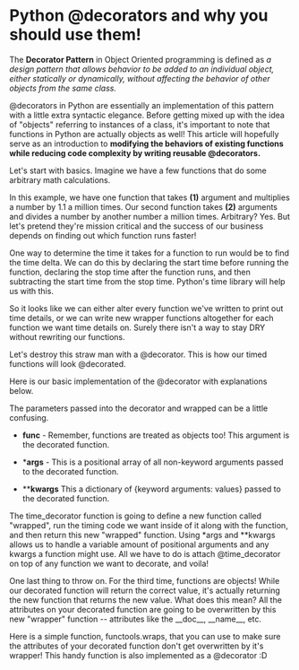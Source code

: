 Python @decorators and why you should use them!
===
The **Decorator Pattern** in Object Oriented programming is defined as *a design pattern that allows behavior to be added to an individual object, either statically or dynamically, without affecting the behavior of other objects from the same class.*

@decorators in Python are essentially an implementation of this pattern with a little extra syntactic elegance. Before getting mixed up with the idea of "objects" referring to instances of a class, it's important to note that functions in Python are actually objects as well! This article will hopefully serve as an introduction to **modifying the behaviors of existing functions while reducing code complexity by writing reusable @decorators.**

Let's start with basics. Imagine we have a few functions that do some arbitrary math calculations.

<script src="https://gist.github.com/chr1sbest/1a42d6c2168d3218d951.js"></script>

In this example, we have one function that takes **(1)** argument and multiplies a number by 1.1 a million times. Our second function takes **(2)** arguments and divides a number by another number a million times. Arbitrary? Yes. But let's pretend they're mission critical and the success of our business depends on finding out which function runs faster!

One way to determine the time it takes for a function to run would be to find the time delta. We can do this by declaring the start time before running the function, declaring the stop time after the function runs, and then subtracting the start time from the stop time. Python's time library will help us with this.

<script src="https://gist.github.com/chr1sbest/845216b9a9b09fa4bb3a.js"></script>

So it looks like we can either alter every function we've written to print out time details, or we can write new wrapper functions altogether for each function we want time details on. Surely there isn't a way to stay DRY without rewriting our functions.

Let's destroy this straw man with a @decorator. This is how our timed functions will look @decorated.

<script src="https://gist.github.com/chr1sbest/22927340698cedfcebc8.js"></script>

Here is our basic implementation of the @decorator with explanations below.

<script src="https://gist.github.com/chr1sbest/53923e83b849c3c96b9a.js"></script>

The parameters passed into the decorator and wrapped can be a little confusing.

* **func** - Remember, functions are treated as objects too! This argument is the decorated function.

* ***args** - This is a positional array of all non-keyword arguments passed to the decorated function.

* ****kwargs** This a dictionary of {keyword arguments: values} passed to the decorated function.

The time_decorator function is going to define a new function called "wrapped", run the timing code we want inside of it along with the function, and then return this new "wrapped" function. Using \*args and **kwargs allows us to handle a variable amount of positional arguments and any kwargs a function might use. All we have to do is attach @time_decorator on top of any function we want to decorate, and voila!

One last thing to throw on. For the third time, functions are objects! While our decorated function will return the correct value, it's actually returning the new function that returns the new value. What does this mean? All the attributes on your decorated function are going to be overwritten by this new "wrapper" function -- attributes like the \_\_doc\_\_, \_\_name\_\_, etc.

Here is a simple function, functools.wraps, that you can use to make sure the attributes of your decorated function don't get overwritten by it's wrapper! This handy function is also implemented as a @decorator :D

<script src="https://gist.github.com/chr1sbest/03c0462f54e32c7daf39.js"></script>
